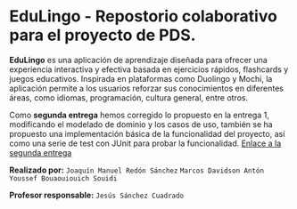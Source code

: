 # EduLingo - Repostorio colaborativo para el proyecto de PDS.
**EduLingo** es una aplicación de aprendizaje diseñada para ofrecer una experiencia interactiva y efectiva basada en ejercicios rápidos, flashcards y juegos educativos. Inspirada en plataformas como Duolingo y Mochi, la aplicación permite a los usuarios reforzar sus conocimientos en diferentes áreas, como idiomas, programación, cultura general, entre otros.

Como **segunda entrega** hemos corregido lo propuesto en la entrega 1, modificando el modelado de dominio y los casos de uso, también se ha propuesto una implementación básica de la funcionalidad del proyecto, así como una serie de test con JUnit para probar la funcionalidad.
[Enlace a la segunda entrega](https://github.com/YoussefUMU/proyecto-pds-24-25/blob/5f82d640a215c0db1aa4843490ffcaee6da913a4/Recursos%20Entrega%20Opcional/Entrega2Opcional.md)

**Realizado por:** `Joaquín Manuel Redón Sánchez`
              `Marcos Davidson Antón`
               `Youssef Bouaouiouich Souidi`
               
**Profesor responsable:** `Jesús Sánchez Cuadrado`
